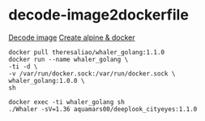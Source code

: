 # decode-image2dockerfile
[Decode image](https://github.com/P3GLEG/Whaler)
[Create alpine & docker](https://github.com/Cethy/alpine-docker-client)

```shell=
docker pull theresaliao/whaler_golang:1.1.0
docker run --name whaler_golang \
-ti -d \
-v /var/run/docker.sock:/var/run/docker.sock \
whaler_golang:1.0.0 \
sh
           
docker exec -ti whaler_golang sh
./Whaler -sV=1.36 aquamars00/deeplook_cityeyes:1.1.0
```
